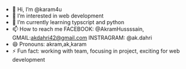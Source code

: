 - 👋 Hi, I’m @karam4u
- 👀 I’m interested in web development
- 🌱 I’m currently learning typscript and python
- 📫 How to reach me FACEBOOK: @AkramHussssain, GMAIL:akdahri42@gmail.com INSTRAGRAM: @ak.dahri
- 😄 Pronouns: akram,ak,karam
- ⚡ Fun fact: working with team, focusing in project, exciting for web development  

<!---
karam4u/karam4u is a ✨ special ✨ repository because its `README.md` (this file) appears on your GitHub profile.
You can click the Preview link to take a look at your changes.
--->
